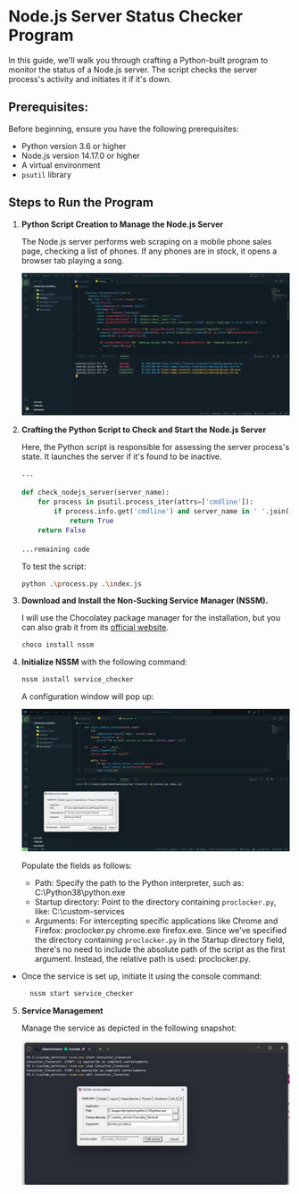 # **Node.js Server Status Checker Program**

In this guide, we'll walk you through crafting a Python-built program to monitor the status of a Node.js server. The script checks the server process's activity and initiates it if it's down.

## **Prerequisites:**

Before beginning, ensure you have the following prerequisites:

- Python version 3.6 or higher
- Node.js version 14.17.0 or higher
- A virtual environment
- `psutil` library

## **Steps to Run the Program**

1. **Python Script Creation to Manage the Node.js Server**

   The Node.js server performs web scraping on a mobile phone sales page, checking a list of phones. If any phones are in stock, it opens a browser tab playing a song.

   ![Image](https://github.com/Yuberley/Fault-Tolerant-Computing/blob/main/course/8_services_manager/img/2.png)

2. **Crafting the Python Script to Check and Start the Node.js Server**

   Here, the Python script is responsible for assessing the server process's state. It launches the server if it's found to be inactive.

   ```python
   ...

   def check_nodejs_server(server_name):
       for process in psutil.process_iter(attrs=['cmdline']):
           if process.info.get('cmdline') and server_name in ' '.join(process.info['cmdline']):
               return True
       return False

   ...remaining code
   ```

   To test the script:

   ```bash
   python .\process.py .\index.js
   ```

3. **Download and Install the Non-Sucking Service Manager (NSSM).**

   I will use the Chocolatey package manager for the installation, but you can also grab it from its [official website](https://nssm.cc/download).

   ```bash
   choco install nssm
   ```

4. **Initialize NSSM** with the following command:
   
   ```bash
   nssm install service_checker
   ```

   A configuration window will pop up:

   ![Image](https://github.com/Yuberley/Fault-Tolerant-Computing/blob/main/course/8_services_manager/img/1.png)
   
   Populate the fields as follows:
   - Path: Specify the path to the Python interpreter, such as: C:\Python38\python.exe
   - Startup directory: Point to the directory containing `proclocker.py`, like: C:\custom-services
   - Arguments: For intercepting specific applications like Chrome and Firefox: proclocker.py chrome.exe firefox.exe. Since we've specified the directory containing `proclocker.py` in the Startup directory field, there's no need to include the absolute path of the script as the first argument. Instead, the relative path is used: proclocker.py.

* Once the service is set up, initiate it using the console command:

  ```bash
    nssm start service_checker
  ```

5. **Service Management**

   Manage the service as depicted in the following snapshot:

   ![Image](https://github.com/Yuberley/Fault-Tolerant-Computing/blob/main/course/8_services_manager/img/4.png)
